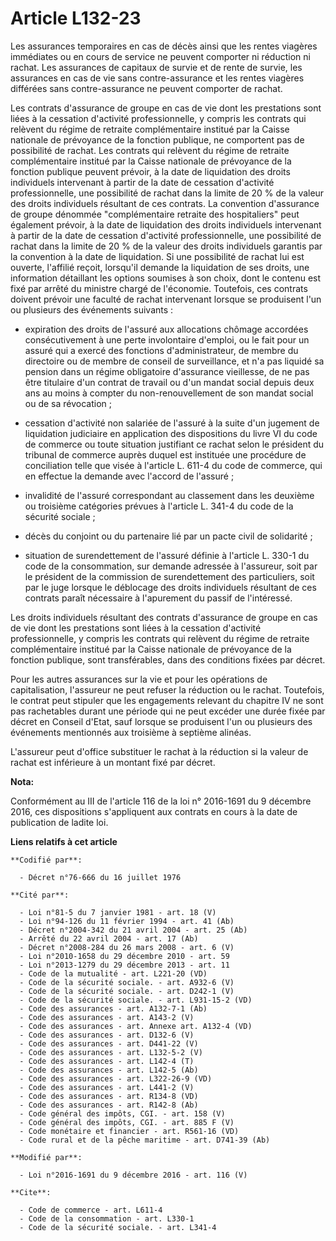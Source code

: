 # Article L132-23

Les assurances temporaires en cas de décès ainsi que les rentes viagères immédiates ou en cours de service ne peuvent
comporter ni réduction ni rachat. Les assurances de capitaux de survie et de rente de survie, les assurances en cas de vie
sans contre-assurance et les rentes viagères différées sans contre-assurance ne peuvent comporter de rachat. 

Les contrats d'assurance de groupe en cas de vie dont les prestations sont liées à la cessation d'activité professionnelle, y
compris les contrats qui relèvent du régime de retraite complémentaire institué par la Caisse nationale de prévoyance de la
fonction publique, ne comportent pas de possibilité de rachat. Les contrats qui relèvent du régime de retraite complémentaire
institué par la Caisse nationale de prévoyance de la fonction publique peuvent prévoir, à la date de liquidation des droits
individuels intervenant à partir de la date de cessation d'activité professionnelle, une possibilité de rachat dans la limite
de 20 % de la valeur des droits individuels résultant de ces contrats. La convention d'assurance de groupe dénommée
"complémentaire retraite des hospitaliers" peut également prévoir, à la date de liquidation des droits individuels
intervenant à partir de la date de cessation d'activité professionnelle, une possibilité de rachat dans la limite de 20 % de
la valeur des droits individuels garantis par la convention à la date de liquidation. Si une possibilité de rachat lui est
ouverte, l'affilié reçoit, lorsqu'il demande la liquidation de ses droits, une information détaillant les options soumises à
son choix, dont le contenu est fixé par arrêté du ministre chargé de l'économie. Toutefois, ces contrats doivent prévoir une
faculté de rachat intervenant lorsque se produisent l'un ou plusieurs des événements suivants :

- expiration des droits de l'assuré aux allocations chômage accordées consécutivement à une perte involontaire d'emploi, ou
le fait pour un assuré qui a exercé des fonctions d'administrateur, de membre du directoire ou de membre de conseil de
surveillance, et n'a pas liquidé sa pension dans un régime obligatoire d'assurance vieillesse, de ne pas être titulaire d'un
contrat de travail ou d'un mandat social depuis deux ans au moins à compter du non-renouvellement de son mandat social ou de
sa révocation ;

- cessation d'activité non salariée de l'assuré à la suite d'un jugement de liquidation judiciaire en application des
dispositions du livre VI du code de commerce ou toute situation justifiant ce rachat selon le président du tribunal de
commerce auprès duquel est instituée une procédure de conciliation telle que visée à l'article L. 611-4 du code de commerce,
qui en effectue la demande avec l'accord de l'assuré ;

- invalidité de l'assuré correspondant au classement dans les deuxième ou troisième catégories prévues à l'article L. 341-4
du code de la sécurité sociale ;

- décès du conjoint ou du partenaire lié par un pacte civil de solidarité ;

- situation de surendettement de l'assuré définie à l'article L. 330-1 du code de la consommation, sur demande adressée à
l'assureur, soit par le président de la commission de surendettement des particuliers, soit par le juge lorsque le déblocage
des droits individuels résultant de ces contrats paraît nécessaire à l'apurement du passif de l'intéressé. 

Les droits individuels résultant des contrats d'assurance de groupe en cas de vie dont les prestations sont liées à la
cessation d'activité professionnelle, y compris les contrats qui relèvent du régime de retraite complémentaire institué par
la Caisse nationale de prévoyance de la fonction publique, sont transférables, dans des conditions fixées par décret. 

Pour les autres assurances sur la vie et pour les opérations de capitalisation, l'assureur ne peut refuser la réduction ou le
rachat. Toutefois, le contrat peut stipuler que les engagements relevant du chapitre IV ne sont pas rachetables durant une
période qui ne peut excéder une durée fixée par décret en Conseil d'Etat, sauf lorsque se produisent l'un ou plusieurs des
événements mentionnés aux troisième à septième alinéas.

L'assureur peut d'office substituer le rachat à la réduction si la valeur de rachat est inférieure à un montant fixé par
décret.

**Nota:**

Conformément au III de l'article 116 de la loi n° 2016-1691 du 9 décembre 2016, ces dispositions s'appliquent aux contrats en
cours à la date de publication de ladite loi.

**Liens relatifs à cet article**

	**Codifié par**:

	  - Décret n°76-666 du 16 juillet 1976

	**Cité par**:

	  - Loi n°81-5 du 7 janvier 1981 - art. 18 (V)
	  - Loi n°94-126 du 11 février 1994 - art. 41 (Ab)
	  - Décret n°2004-342 du 21 avril 2004 - art. 25 (Ab)
	  - Arrêté du 22 avril 2004 - art. 17 (Ab)
	  - Décret n°2008-284 du 26 mars 2008 - art. 6 (V)
	  - Loi n°2010-1658 du 29 décembre 2010 - art. 59
	  - Loi n°2013-1279 du 29 décembre 2013 - art. 11
	  - Code de la mutualité - art. L221-20 (VD)
	  - Code de la sécurité sociale. - art. A932-6 (V)
	  - Code de la sécurité sociale. - art. D242-1 (V)
	  - Code de la sécurité sociale. - art. L931-15-2 (VD)
	  - Code des assurances - art. A132-7-1 (Ab)
	  - Code des assurances - art. A143-2 (V)
	  - Code des assurances - art. Annexe art. A132-4 (VD)
	  - Code des assurances - art. D132-6 (V)
	  - Code des assurances - art. D441-22 (V)
	  - Code des assurances - art. L132-5-2 (V)
	  - Code des assurances - art. L142-4 (T)
	  - Code des assurances - art. L142-5 (Ab)
	  - Code des assurances - art. L322-26-9 (VD)
	  - Code des assurances - art. L441-2 (V)
	  - Code des assurances - art. R134-8 (VD)
	  - Code des assurances - art. R142-8 (Ab)
	  - Code général des impôts, CGI. - art. 158 (V)
	  - Code général des impôts, CGI. - art. 885 F (V)
	  - Code monétaire et financier - art. R561-16 (VD)
	  - Code rural et de la pêche maritime - art. D741-39 (Ab)

	**Modifié par**:

	  - Loi n°2016-1691 du 9 décembre 2016 - art. 116 (V)

	**Cite**:

	  - Code de commerce - art. L611-4
	  - Code de la consommation - art. L330-1
	  - Code de la sécurité sociale. - art. L341-4
